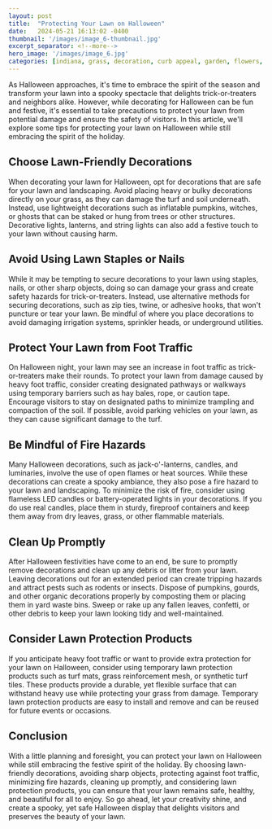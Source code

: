 ```yaml
---
layout: post
title:  "Protecting Your Lawn on Halloween"
date:   2024-05-21 16:13:02 -0400
thumbnail: '/images/image_6-thumbnail.jpg'
excerpt_separator: <!--more-->
hero_image: '/images/image_6.jpg'
categories: [indiana, grass, decoration, curb appeal, garden, flowers, recreation]
---
```

As Halloween approaches, it's time to embrace the spirit of the season and transform your lawn into a spooky spectacle that delights trick-or-treaters and neighbors alike. <!--more-->However, while decorating for Halloween can be fun and festive, it's essential to take precautions to protect your lawn from potential damage and ensure the safety of visitors. In this article, we'll explore some tips for protecting your lawn on Halloween while still embracing the spirit of the holiday.

## Choose Lawn-Friendly Decorations
When decorating your lawn for Halloween, opt for decorations that are safe for your lawn and landscaping. Avoid placing heavy or bulky decorations directly on your grass, as they can damage the turf and soil underneath. Instead, use lightweight decorations such as inflatable pumpkins, witches, or ghosts that can be staked or hung from trees or other structures. Decorative lights, lanterns, and string lights can also add a festive touch to your lawn without causing harm.

## Avoid Using Lawn Staples or Nails
While it may be tempting to secure decorations to your lawn using staples, nails, or other sharp objects, doing so can damage your grass and create safety hazards for trick-or-treaters. Instead, use alternative methods for securing decorations, such as zip ties, twine, or adhesive hooks, that won't puncture or tear your lawn. Be mindful of where you place decorations to avoid damaging irrigation systems, sprinkler heads, or underground utilities.

## Protect Your Lawn from Foot Traffic
On Halloween night, your lawn may see an increase in foot traffic as trick-or-treaters make their rounds. To protect your lawn from damage caused by heavy foot traffic, consider creating designated pathways or walkways using temporary barriers such as hay bales, rope, or caution tape. Encourage visitors to stay on designated paths to minimize trampling and compaction of the soil. If possible, avoid parking vehicles on your lawn, as they can cause significant damage to the turf.

## Be Mindful of Fire Hazards
Many Halloween decorations, such as jack-o'-lanterns, candles, and luminaries, involve the use of open flames or heat sources. While these decorations can create a spooky ambiance, they also pose a fire hazard to your lawn and landscaping. To minimize the risk of fire, consider using flameless LED candles or battery-operated lights in your decorations. If you do use real candles, place them in sturdy, fireproof containers and keep them away from dry leaves, grass, or other flammable materials.

## Clean Up Promptly
After Halloween festivities have come to an end, be sure to promptly remove decorations and clean up any debris or litter from your lawn. Leaving decorations out for an extended period can create tripping hazards and attract pests such as rodents or insects. Dispose of pumpkins, gourds, and other organic decorations properly by composting them or placing them in yard waste bins. Sweep or rake up any fallen leaves, confetti, or other debris to keep your lawn looking tidy and well-maintained.

## Consider Lawn Protection Products
If you anticipate heavy foot traffic or want to provide extra protection for your lawn on Halloween, consider using temporary lawn protection products such as turf mats, grass reinforcement mesh, or synthetic turf tiles. These products provide a durable, yet flexible surface that can withstand heavy use while protecting your grass from damage. Temporary lawn protection products are easy to install and remove and can be reused for future events or occasions.

## Conclusion
With a little planning and foresight, you can protect your lawn on Halloween while still embracing the festive spirit of the holiday. By choosing lawn-friendly decorations, avoiding sharp objects, protecting against foot traffic, minimizing fire hazards, cleaning up promptly, and considering lawn protection products, you can ensure that your lawn remains safe, healthy, and beautiful for all to enjoy. So go ahead, let your creativity shine, and create a spooky, yet safe Halloween display that delights visitors and preserves the beauty of your lawn.
